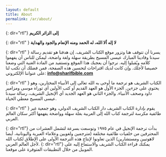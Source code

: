 ```yaml
---
layout: default
title: About
permalink: /ar/about/
---
```


{: dir="rtl"}
**إلى الزائر الكريم**

{: dir="rtl" }
**لا إله ألا الله، له الحمد ومنه الإنعام والجود والهداية**

{: dir="rtl" }
يسرنا أن تتوقف هنا وتزور موقع الكتاب الشريف. إن هدفنا هو تقديم رسالة سيدنا وفادينا المبارك عيسى المسيح بطريقة سهلة ولغة واضحة، ليمكن للناس أن يفهموا كلامه ويُقبلوا إليه. نرجوا أن يعجبك هذا الموقع وتستفيد من المادة الغنية التي وضعنا خصيصا لأجلك. وإن كانت لديك اقتراحات لتحسين هذه الصفحة، فمن فضلك أن تكتب لنا على عنواننا الإلكتروني: **info@sharifbible.com**

{: dir="rtl" }
الكتاب الشريف هو ترجمة ما أوحى به الله تعالى إلى الأنبياء المختارين، وهو يحتوي على جزءين. الجزء الأول هو العهد القديم أو كتب الأولين أي توراة موسى ومزامير داود وصحف الأنبياء. والجزء الثاني هو العهد الجديد أي الإنجيل الشريف، رسالة سيدنا عيسى المسيح معطي الحياة.

{: dir="rtl" }
يقوم بإدارة الكتاب الشريف دار الكتاب الشريف الدولي، وهو جمعية غير طائفية مكرسة لترجمة كتاب الله إلى العربية بغلة سهلة وواضحة يفهمها أكثر سكان العالم العربي. 

{: dir="rtl"}
بدأت ترجمة الإنجيل في عام ١٩٧٥ وتوسعت بسرعة لتشمل العشرات من المحترفين من خلفيات طائفية مختلفة (مترجمين ولغويين وعلاماء العبرية واليونانية، أيضا لاهوتيين ومستشارين) الذين تعاونوا لإنتاج هذه الترجمة الأولى على الإطلاق لكتاب الله لأجل العالم العربي.
{: dir="rtl"}
يمكنك قراءة الكتاب الشريف والاستماع إليه على الموبيل من خلال التطبيقات المتوفرة على موقعنا.